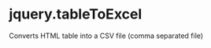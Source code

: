 jquery.tableToExcel
===================

Converts HTML table into a CSV file (comma separated file)
